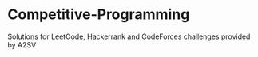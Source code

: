 # Competitive-Programming
Solutions for LeetCode, Hackerrank and CodeForces challenges provided by A2SV

